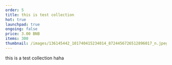 ```yaml
---
order: 5
title: this is test collection
hot: true
launchpad: true
ongoing: false
price: 3.00 BNB
items: 300
thumbnail: /images/136145442_101740415234014_8724456726512896017_n.jpeg
---
```

this is a test collection haha